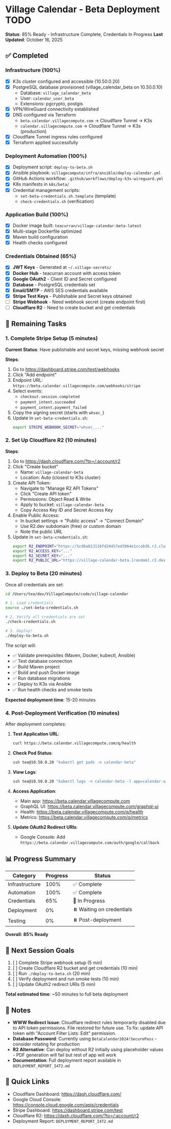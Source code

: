 # Village Calendar - Beta Deployment TODO

**Status**: 85% Ready - Infrastructure Complete, Credentials In Progress
**Last Updated**: October 16, 2025

## ✅ Completed

### Infrastructure (100%)
- [x] K3s cluster configured and accessible (10.50.0.20)
- [x] PostgreSQL database provisioned (village_calendar_beta on 10.50.0.10)
  - Database: `village_calendar_beta`
  - User: `calendar_user_beta`
  - Extensions: pgcrypto, postgis
- [x] VPN/WireGuard connectivity established
- [x] DNS configured via Terraform
  - `beta.calendar.villagecompute.com` → Cloudflare Tunnel → K3s
  - `calendar.villagecompute.com` → Cloudflare Tunnel → K3s (production)
- [x] Cloudflare Tunnel ingress rules configured
- [x] Terraform applied successfully

### Deployment Automation (100%)
- [x] Deployment script: `deploy-to-beta.sh`
- [x] Ansible playbook: `villagecompute/infra/ansible/deploy-calendar.yml`
- [x] GitHub Actions workflow: `.github/workflows/deploy-k3s-wireguard.yml`
- [x] K8s manifests in `k8s/beta/`
- [x] Credential management scripts:
  - `set-beta-credentials.sh.template` (template)
  - `check-credentials.sh` (verification)

### Application Build (100%)
- [x] Docker image built: `teacurran/village-calendar:beta-latest`
- [x] Multi-stage Dockerfile optimized
- [x] Maven build configuration
- [x] Health checks configured

### Credentials Obtained (65%)
- [x] **JWT Keys** - Generated at `~/.village-secrets/`
- [x] **Docker Hub** - teacurran account with access token
- [x] **Google OAuth2** - Client ID and Secret configured
- [x] **Database** - PostgreSQL credentials set
- [x] **Email/SMTP** - AWS SES credentials available
- [x] **Stripe Test Keys** - Publishable and Secret keys obtained
- [ ] **Stripe Webhook** - Need webhook secret (create endpoint first)
- [ ] **Cloudflare R2** - Need to create bucket and get credentials

## 🔨 Remaining Tasks

### 1. Complete Stripe Setup (5 minutes)

**Current Status**: Have publishable and secret keys, missing webhook secret

**Steps**:
1. Go to https://dashboard.stripe.com/test/webhooks
2. Click "Add endpoint"
3. Endpoint URL: `https://beta.calendar.villagecompute.com/webhooks/stripe`
4. Select events:
   - `checkout.session.completed`
   - `payment_intent.succeeded`
   - `payment_intent.payment_failed`
5. Copy the signing secret (starts with `whsec_`)
6. Update in `set-beta-credentials.sh`:
   ```bash
   export STRIPE_WEBHOOK_SECRET="whsec_..."
   ```

### 2. Set Up Cloudflare R2 (10 minutes)

**Steps**:
1. Go to https://dash.cloudflare.com/?to=/:account/r2
2. Click "Create bucket"
   - Name: `village-calendar-beta`
   - Location: Auto (closest to K3s cluster)
3. Create API Token:
   - Navigate to "Manage R2 API Tokens"
   - Click "Create API token"
   - Permissions: Object Read & Write
   - Apply to bucket: `village-calendar-beta`
   - Copy Access Key ID and Secret Access Key
4. Enable Public Access:
   - In bucket settings → "Public access" → "Connect Domain"
   - Use R2.dev subdomain (free) or custom domain
   - Note the public URL
5. Update in `set-beta-credentials.sh`:
   ```bash
   export R2_ENDPOINT="https://5cd6a013116fd24457ed3964e1ccab36.r2.cloudflarestorage.com"
   export R2_ACCESS_KEY="..."
   export R2_SECRET_KEY="..."
   export R2_PUBLIC_URL="https://village-calendar-beta.[random].r2.dev"
   ```

### 3. Deploy to Beta (20 minutes)

Once all credentials are set:

```bash
cd /Users/tea/dev/VillageCompute/code/village-calendar

# 1. Load credentials
source ./set-beta-credentials.sh

# 2. Verify all credentials are set
./check-credentials.sh

# 3. Deploy!
./deploy-to-beta.sh
```

The script will:
- ✅ Validate prerequisites (Maven, Docker, kubectl, Ansible)
- ✅ Test database connection
- ✅ Build Maven project
- ✅ Build and push Docker image
- ✅ Run database migrations
- ✅ Deploy to K3s via Ansible
- ✅ Run health checks and smoke tests

**Expected deployment time**: 15-20 minutes

### 4. Post-Deployment Verification (10 minutes)

After deployment completes:

1. **Test Application URL**:
   ```bash
   curl https://beta.calendar.villagecompute.com/q/health
   ```

2. **Check Pod Status**:
   ```bash
   ssh tea@10.50.0.20 "kubectl get pods -n calendar-beta"
   ```

3. **View Logs**:
   ```bash
   ssh tea@10.50.0.20 "kubectl logs -n calendar-beta -l app=calendar-app --tail=50"
   ```

4. **Access Application**:
   - Main app: https://beta.calendar.villagecompute.com
   - GraphQL UI: https://beta.calendar.villagecompute.com/graphql-ui
   - Health: https://beta.calendar.villagecompute.com/q/health
   - Metrics: https://beta.calendar.villagecompute.com/q/metrics

5. **Update OAuth2 Redirect URIs**:
   - Google Console: Add `https://beta.calendar.villagecompute.com/auth/google/callback`

## 📊 Progress Summary

| Category | Progress | Status |
|----------|----------|--------|
| Infrastructure | 100% | ✅ Complete |
| Automation | 100% | ✅ Complete |
| Credentials | 65% | 🔨 In Progress |
| Deployment | 0% | ⏸️ Waiting on credentials |
| Testing | 0% | ⏸️ Post-deployment |

**Overall: 85% Ready**

## 🎯 Next Session Goals

1. [ ] Complete Stripe webhook setup (5 min)
2. [ ] Create Cloudflare R2 bucket and get credentials (10 min)
3. [ ] Run `./deploy-to-beta.sh` (20 min)
4. [ ] Verify deployment and run smoke tests (10 min)
5. [ ] Update OAuth2 redirect URIs (5 min)

**Total estimated time**: ~50 minutes to full beta deployment

## 📝 Notes

- **WWW Redirect Issue**: Cloudflare redirect rules temporarily disabled due to API token permissions. File restored for future use. To fix: update API token with "Account Filter Lists: Edit" permission.
- **Database Password**: Currently using `BetaCalendar2024!SecurePass` - consider rotating for production
- **R2 Alternative**: Can deploy without R2 initially using placeholder values - PDF generation will fail but rest of app will work
- **Documentation**: Full deployment report available in `DEPLOYMENT_REPORT_I4T2.md`

## 🔗 Quick Links

- Cloudflare Dashboard: https://dash.cloudflare.com/
- Google Cloud Console: https://console.cloud.google.com/apis/credentials
- Stripe Dashboard: https://dashboard.stripe.com/test
- Cloudflare R2: https://dash.cloudflare.com/?to=/:account/r2
- Deployment Report: `DEPLOYMENT_REPORT_I4T2.md`